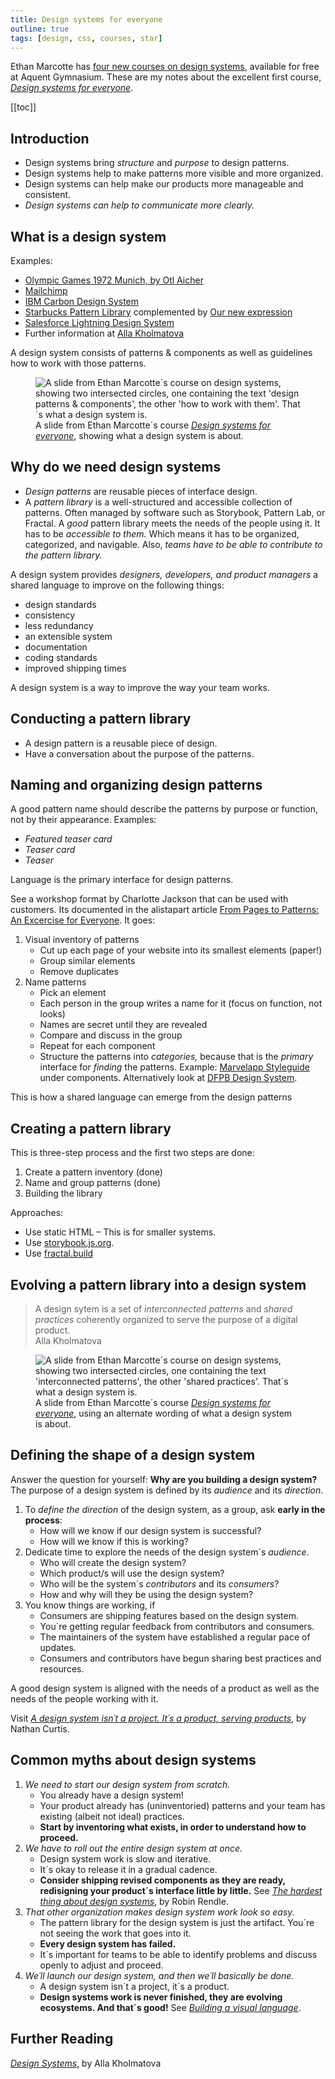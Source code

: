 ```yaml
---
title: Design systems for everyone
outline: true
tags: [design, css, courses, star]
---
```

Ethan Marcotte has [four new courses on design systems](https://thegymnasium.com/design-systems), available for free at Aquent Gymnasium. These are my notes about the excellent first course, *[Design systems for everyone](https://thegymnasium.com/design-systems#everyone)*.

[[toc]]

## Introduction

- Design systems bring *structure* and *purpose* to design patterns. 
- Design systems help to make patterns more visible and more organized. 
- Design systems can help make our products more manageable and consistent. 
- *Design systems can help to communicate more clearly.*

## What is a design system

Examples:

- [Olympic Games 1972 Munich, by Otl Aicher](https://www.munich72collected.com/)
- [Mailchimp](https://ux.mailchimp.com/patterns)
- [IBM Carbon Design System](https://carbondesignsystem.com)
- [Starbucks Pattern Library](https://starbucks.com/developer/pattern-library) complemented by [Our new expression](https://creative.starbucks.com)
- [Salesforce Lightning Design System](https://lightningdesignsystem.com)
- Further information at [Alla Kholmatova](https://craftui.com)
    
A design system consists of patterns & components as well as guidelines how to work with those patterns.

<figure>
<img src="/img/design/what-is-a-design-system.png" alt="A slide from Ethan Marcotte´s course on design systems, showing two intersected circles, one containing the text 'design patterns & components', the other 'how to work with them'. That´s what a design system is.">
<figcaption>A slide from Ethan Marcotte´s course <em><a href="https://thegymnasium.com/design-systems#everyone">Design systems for everyone</a></em>, showing what a design system is about.</figcaption>
</figure>

## Why do we need design systems

- *Design patterns* are reusable pieces of interface design.
- A *pattern library* is a well-structured and accessible collection of patterns. Often managed by software such as Storybook, Pattern Lab, or Fractal. A *good* pattern library meets the needs of the people using it. It has to be *accessible to them.* Which means it has to be organized, categorized, and navigable. Also, *teams have to be able to contribute to the pattern library.*

A design system provides *designers, developers, and product managers* a shared language to improve on the following things:

- design standards
- consistency
- less redundancy
- an extensible system
- documentation
- coding standards
- improved shipping times

A design system is a way to improve the way your team works.

## Conducting a pattern library

- A design pattern is a reusable piece of design.
- Have a conversation about the purpose of the patterns.

## Naming and organizing design patterns

A good pattern name should describe the patterns by purpose or function, not by their appearance. Examples:

- *Featured teaser card*
- *Teaser card*
- *Teaser*

Language is the primary interface for design patterns.

See a workshop format by Charlotte Jackson that can be used with customers. Its documented in the alistapart article [From Pages to Patterns: An Excercise for Everyone](https://alistapart.com/article/from-pages-to-patterns-an-exercise-for-everyone). It goes:

1. Visual inventory of patterns
	- Cut up each page of your website into its smallest elements (paper!)
	- Group similar elements
	- Remove duplicates
2. Name patterns
	- Pick an element
	- Each person in the group writes a name for it (focus on function, not looks)
	- Names are secret until they are revealed
	- Compare and discuss in the group
	- Repeat for each component
	- Structure the patterns into *categories,* because that is the *primary* interface for *finding* the patterns. Example: [Marvelapp Styleguide](https://marvelapp.com/styleguide/overview/introduction) under components. Alternatively look at [DFPB Design System](https//cfpg.github.io/design-system/).

This is how a shared language can emerge from the design patterns

## Creating a pattern library

This is three-step process and the first two steps are done:

1. Create a pattern inventory (done)
2. Name and group patterns (done)
3. Building the library

Approaches:

- Use static HTML – This is for smaller systems.
- Use [storybook.js.org](https://stprybook.js.org).
- Use [fractal.build](https://fractal.build)

## Evolving a pattern library into a design system

<blockquote>A design sytem is a set of <em>interconnected patterns</em> and <em>shared practices</em> coherently organized to serve the purpose of a digital product.<footer>Alla Kholmatova</footer></blockquote>

<figure>
<img src="/img/design/design-system-patterns-and-practices.png" alt="A slide from Ethan Marcotte´s course on design systems, showing two intersected circles, one containing the text 'interconnected patterns', the other 'shared practices'. That´s what a design system is.">
<figcaption>A slide from Ethan Marcotte´s course <em><a href="https://thegymnasium.com/design-systems#everyone">Design systems for everyone</a></em>, using an alternate wording of what a design system is about.</figcaption>
</figure>

## Defining the shape of a design system

Answer the question for yourself: **Why are you building a design system?** The purpose of a design system is defined by its *audience* and its *direction*.

1. To *define the direction* of the design system, as a group, ask **early in the process**:
	- How will we know if our design system is successful?
	- How will we know if this is working?
2. Dedicate time to explore the needs of the design system´s *audience*.
	- Who will create the design system?
	- Which product/s will use the design system?
	- Who will be the system´s *contributors* and its *consumers*?
	- How and why will they be using the design system?
3. You know things are working, if
	- Consumers are shipping features based on the design system.
	- You´re getting regular feedback from contributors and consumers.
	- The maintainers of the system have established a regular pace of updates.
	- Consumers and contributors have begun sharing best practices and resources.

A good design system is aligned with the needs of a product as well as the needs of the people working with it.

Visit *[A design system isn´t a project. It´s a product, serving products](https://link.medium.com/PmAeEzHgR9)*, by Nathan Curtis.

## Common myths about design systems

1. *We need to start our design system from scratch.*
	- You already have a design system!
	- Your product already has (uninventoried) patterns and your team has existing (albeit not ideal) practices.
	- **Start by inventoring what exists, in order to understand how to proceed.**
2. *We have to roll out the entire design system at once.*
	- Design system work is slow and iterative.
	- It´s okay to release it in a gradual cadence.
	- **Consider shipping revised components as they are ready, redisigning your product´s interface little by little.** See *[The hardest thing about design systems](https://robinrendle.com/notes/the-hardest-thing-about-design-systems)*, by Robin Rendle.
3. *That other organization makes design system work look so easy.*
	- The pattern library for the design system is just the artifact. You´re not seeing the work that goes into it.
	- **Every design system has failed.**
	- It´s important for teams to be able to identify problems and discuss openly to adjust and proceed.
4. *We´ll launch our design system, and then we´ll basically be done.*
	- A design system isn´t a project, it´s a product.
	- **Design systems work is never finished, they are evolving ecosystems. And that´s good!** See *[Building a visual language](https://airbnb.design/building-a-visual-language)*.

## Further Reading
*[Design Systems](https://shop.smashingmagazine.com/products/design-systems-by-alla-kholmatova)*, by Alla Kholmatova










